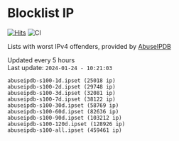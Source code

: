 # Blocklist IP

[![Hits](https://hits.seeyoufarm.com/api/count/incr/badge.svg?url=https%3A%2F%2Fgithub.com%2Fborestad%2Fblocklist-ip%2F&count_bg=%2379C83D&title_bg=%23555555&icon=&icon_color=%23E7E7E7&title=hits&edge_flat=false)](https://hits.seeyoufarm.com)  ![CI](https://img.shields.io/github/workflow/status/borestad/blocklist-ip/CI?style=flat-square)

Lists with worst IPv4 offenders, provided by [AbuseIPDB](https://www.abuseipdb.com/)

<!-- FOOTER-PLACEHOLDER -->
Updated every 5 hours<br>
Last update: `2024-01-24 - 10:21:03`
```
abuseipdb-s100-1d.ipset (25018 ip)
abuseipdb-s100-2d.ipset (29748 ip)
abuseipdb-s100-3d.ipset (32081 ip)
abuseipdb-s100-7d.ipset (38122 ip)
abuseipdb-s100-30d.ipset (58769 ip)
abuseipdb-s100-60d.ipset (82636 ip)
abuseipdb-s100-90d.ipset (103212 ip)
abuseipdb-s100-120d.ipset (128926 ip)
abuseipdb-s100-all.ipset (459461 ip)
```
